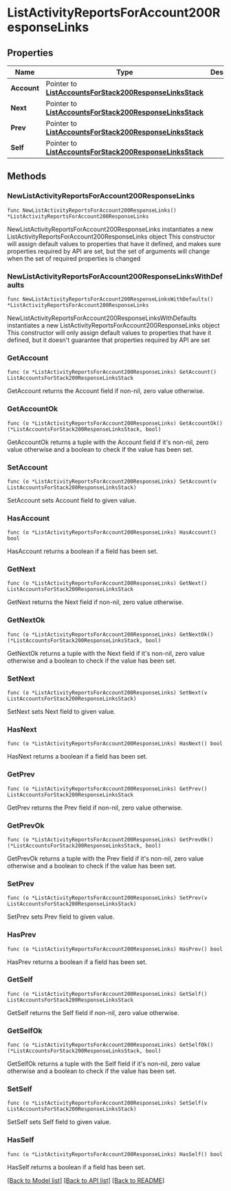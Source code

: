 # ListActivityReportsForAccount200ResponseLinks

## Properties

Name | Type | Description | Notes
------------ | ------------- | ------------- | -------------
**Account** | Pointer to [**ListAccountsForStack200ResponseLinksStack**](ListAccountsForStack200ResponseLinksStack.md) |  | [optional] 
**Next** | Pointer to [**ListAccountsForStack200ResponseLinksStack**](ListAccountsForStack200ResponseLinksStack.md) |  | [optional] 
**Prev** | Pointer to [**ListAccountsForStack200ResponseLinksStack**](ListAccountsForStack200ResponseLinksStack.md) |  | [optional] 
**Self** | Pointer to [**ListAccountsForStack200ResponseLinksStack**](ListAccountsForStack200ResponseLinksStack.md) |  | [optional] 

## Methods

### NewListActivityReportsForAccount200ResponseLinks

`func NewListActivityReportsForAccount200ResponseLinks() *ListActivityReportsForAccount200ResponseLinks`

NewListActivityReportsForAccount200ResponseLinks instantiates a new ListActivityReportsForAccount200ResponseLinks object
This constructor will assign default values to properties that have it defined,
and makes sure properties required by API are set, but the set of arguments
will change when the set of required properties is changed

### NewListActivityReportsForAccount200ResponseLinksWithDefaults

`func NewListActivityReportsForAccount200ResponseLinksWithDefaults() *ListActivityReportsForAccount200ResponseLinks`

NewListActivityReportsForAccount200ResponseLinksWithDefaults instantiates a new ListActivityReportsForAccount200ResponseLinks object
This constructor will only assign default values to properties that have it defined,
but it doesn't guarantee that properties required by API are set

### GetAccount

`func (o *ListActivityReportsForAccount200ResponseLinks) GetAccount() ListAccountsForStack200ResponseLinksStack`

GetAccount returns the Account field if non-nil, zero value otherwise.

### GetAccountOk

`func (o *ListActivityReportsForAccount200ResponseLinks) GetAccountOk() (*ListAccountsForStack200ResponseLinksStack, bool)`

GetAccountOk returns a tuple with the Account field if it's non-nil, zero value otherwise
and a boolean to check if the value has been set.

### SetAccount

`func (o *ListActivityReportsForAccount200ResponseLinks) SetAccount(v ListAccountsForStack200ResponseLinksStack)`

SetAccount sets Account field to given value.

### HasAccount

`func (o *ListActivityReportsForAccount200ResponseLinks) HasAccount() bool`

HasAccount returns a boolean if a field has been set.

### GetNext

`func (o *ListActivityReportsForAccount200ResponseLinks) GetNext() ListAccountsForStack200ResponseLinksStack`

GetNext returns the Next field if non-nil, zero value otherwise.

### GetNextOk

`func (o *ListActivityReportsForAccount200ResponseLinks) GetNextOk() (*ListAccountsForStack200ResponseLinksStack, bool)`

GetNextOk returns a tuple with the Next field if it's non-nil, zero value otherwise
and a boolean to check if the value has been set.

### SetNext

`func (o *ListActivityReportsForAccount200ResponseLinks) SetNext(v ListAccountsForStack200ResponseLinksStack)`

SetNext sets Next field to given value.

### HasNext

`func (o *ListActivityReportsForAccount200ResponseLinks) HasNext() bool`

HasNext returns a boolean if a field has been set.

### GetPrev

`func (o *ListActivityReportsForAccount200ResponseLinks) GetPrev() ListAccountsForStack200ResponseLinksStack`

GetPrev returns the Prev field if non-nil, zero value otherwise.

### GetPrevOk

`func (o *ListActivityReportsForAccount200ResponseLinks) GetPrevOk() (*ListAccountsForStack200ResponseLinksStack, bool)`

GetPrevOk returns a tuple with the Prev field if it's non-nil, zero value otherwise
and a boolean to check if the value has been set.

### SetPrev

`func (o *ListActivityReportsForAccount200ResponseLinks) SetPrev(v ListAccountsForStack200ResponseLinksStack)`

SetPrev sets Prev field to given value.

### HasPrev

`func (o *ListActivityReportsForAccount200ResponseLinks) HasPrev() bool`

HasPrev returns a boolean if a field has been set.

### GetSelf

`func (o *ListActivityReportsForAccount200ResponseLinks) GetSelf() ListAccountsForStack200ResponseLinksStack`

GetSelf returns the Self field if non-nil, zero value otherwise.

### GetSelfOk

`func (o *ListActivityReportsForAccount200ResponseLinks) GetSelfOk() (*ListAccountsForStack200ResponseLinksStack, bool)`

GetSelfOk returns a tuple with the Self field if it's non-nil, zero value otherwise
and a boolean to check if the value has been set.

### SetSelf

`func (o *ListActivityReportsForAccount200ResponseLinks) SetSelf(v ListAccountsForStack200ResponseLinksStack)`

SetSelf sets Self field to given value.

### HasSelf

`func (o *ListActivityReportsForAccount200ResponseLinks) HasSelf() bool`

HasSelf returns a boolean if a field has been set.


[[Back to Model list]](../README.md#documentation-for-models) [[Back to API list]](../README.md#documentation-for-api-endpoints) [[Back to README]](../README.md)


